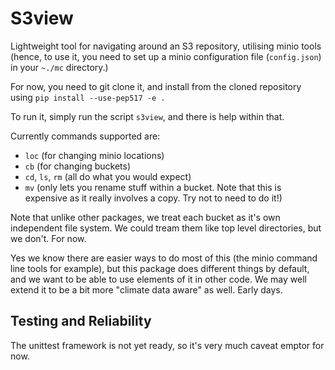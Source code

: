 # S3view

Lightweight tool for navigating around an S3 repository, utilising minio tools (hence, to use it, you need to set up a minio configuration file (`config.json`) in your `~./mc` directory.)

For now, you need to git clone it, and install from the cloned repository using `pip install --use-pep517 -e .`

To run it, simply run the script `s3view`, and there is help within that.

Currently commands supported are:
 - `loc` (for changing minio locations)
 - `cb` (for changing buckets)
 - `cd`, `ls`, `rm`  (all do what you would expect)
 - `mv` (only lets you rename stuff within a bucket. Note that this is expensive as it really involves a copy. Try not to need to do it!)

Note that unlike other packages, we treat each bucket as it's own independent file system. We could tream them like top level directories, but we don't. For now.

Yes we know there are easier ways to do most of this (the minio command line tools for example), but this package does different things by default, and we want to be able to use elements of it in other code. We may well extend it to be a bit more "climate data aware" as well. Early days.


## Testing and Reliability

The unittest framework is not yet ready, so it's very much caveat emptor for now. 
